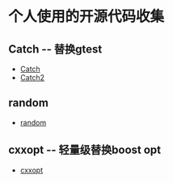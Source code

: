 # 个人使用的开源代码收集

## Catch -- 替换gtest

- [Catch](https://cliutils.gitlab.io/modern-cmake/chapters/testing/catch.html)
- [Catch2](https://github.com/catchorg/Catch2)

## random

- [random](https://github.com/effolkronium/random)

## cxxopt -- 轻量级替换boost opt

- [cxxopt](https://github.com/jarro2783/cxxopts)
